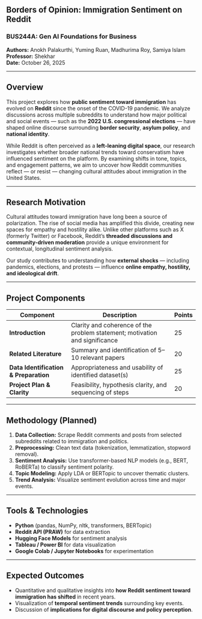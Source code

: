 ## Borders of Opinion: Immigration Sentiment on Reddit

### BUS244A: Gen AI Foundations for Business  
**Authors:** Anokh Palakurthi, Yuming Ruan, Madhurima Roy, Samiya Islam  
**Professor:** Shekhar  
**Date:** October 26, 2025  

---

## Overview
This project explores how **public sentiment toward immigration** has evolved on **Reddit** since the onset of the COVID-19 pandemic. We analyze discussions across multiple subreddits to understand how major political and social events — such as the **2022 U.S. congressional elections** — have shaped online discourse surrounding **border security**, **asylum policy**, and **national identity**.  

While Reddit is often perceived as a **left-leaning digital space**, our research investigates whether broader national trends toward conservatism have influenced sentiment on the platform. By examining shifts in tone, topics, and engagement patterns, we aim to uncover how Reddit communities reflect — or resist — changing cultural attitudes about immigration in the United States.

---

## Research Motivation
Cultural attitudes toward immigration have long been a source of polarization. The rise of social media has amplified this divide, creating new spaces for empathy and hostility alike. Unlike other platforms such as X (formerly Twitter) or Facebook, Reddit’s **threaded discussions and community-driven moderation** provide a unique environment for contextual, longitudinal sentiment analysis.

Our study contributes to understanding how **external shocks** — including pandemics, elections, and protests — influence **online empathy, hostility, and ideological drift**.

---

## Project Components
| Component | Description | Points |
|------------|--------------|--------|
| **Introduction** | Clarity and coherence of the problem statement; motivation and significance | 25 |
| **Related Literature** | Summary and identification of 5–10 relevant papers | 20 |
| **Data Identification & Preparation** | Appropriateness and usability of identified dataset(s) | 25 |
| **Project Plan & Clarity** | Feasibility, hypothesis clarity, and sequencing of steps | 20 |

---

## Methodology (Planned)
1. **Data Collection:** Scrape Reddit comments and posts from selected subreddits related to immigration and politics.  
2. **Preprocessing:** Clean text data (tokenization, lemmatization, stopword removal).  
3. **Sentiment Analysis:** Use transformer-based NLP models (e.g., BERT, RoBERTa) to classify sentiment polarity.  
4. **Topic Modeling:** Apply LDA or BERTopic to uncover thematic clusters.  
5. **Trend Analysis:** Visualize sentiment evolution across time and major events.  

---

## Tools & Technologies
- **Python** (pandas, NumPy, nltk, transformers, BERTopic)
- **Reddit API (PRAW)** for data extraction  
- **Hugging Face Models** for sentiment analysis  
- **Tableau / Power BI** for data visualization  
- **Google Colab / Jupyter Notebooks** for experimentation  

---

## Expected Outcomes
- Quantitative and qualitative insights into **how Reddit sentiment toward immigration has shifted** in recent years.  
- Visualization of **temporal sentiment trends** surrounding key events.  
- Discussion of **implications for digital discourse and policy perception**.


